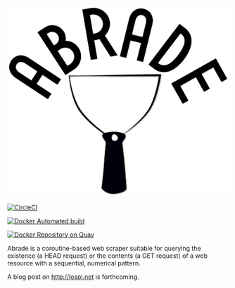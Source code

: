 ![Abrade](img/Abrade.png)

[![CircleCI](https://circleci.com/gh/JLospinoso/abrade/tree/master.svg?style=svg&circle-token=d7a7e8f797c16751aa21cdac2a085348878f410a)](https://circleci.com/gh/jlospinoso/abrade/tree/master)

[![Docker Automated build](https://img.shields.io/docker/automated/jlospinoso/abrade.svg)](https://hub.docker.com/r/jlospinoso/abrade/)

[![Docker Repository on Quay](https://quay.io/repository/jlospinoso/abrade/status "Docker Repository on Quay")](https://quay.io/repository/jlospinoso/abrade)

Abrade is a coroutine-based web scraper suitable for querying the existence (a HEAD request) or the contents (a GET request) of a web resource with a sequential, numerical pattern.

A blog post on http://lospi.net is forthcoming.
